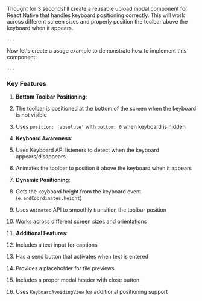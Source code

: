 Thought for 3 secondsI'll create a reusable upload modal component for React Native that handles keyboard positioning correctly. This will work across different screen sizes and properly position the toolbar above the keyboard when it appears.

```javascriptreact file="components/UploadModal.jsx"
...
```

Now let's create a usage example to demonstrate how to implement this component:

```javascriptreact file="App.jsx"
...
```

### Key Features

1. **Bottom Toolbar Positioning**:

1. The toolbar is positioned at the bottom of the screen when the keyboard is not visible
2. Uses `position: 'absolute'` with `bottom: 0` when keyboard is hidden



2. **Keyboard Awareness**:

1. Uses Keyboard API listeners to detect when the keyboard appears/disappears
2. Animates the toolbar to position it above the keyboard when it appears



3. **Dynamic Positioning**:

1. Gets the keyboard height from the keyboard event (`e.endCoordinates.height`)
2. Uses `Animated` API to smoothly transition the toolbar position
3. Works across different screen sizes and orientations



4. **Additional Features**:

1. Includes a text input for captions
2. Has a send button that activates when text is entered
3. Provides a placeholder for file previews
4. Includes a proper modal header with close button
5. Uses `KeyboardAvoidingView` for additional positioning support
